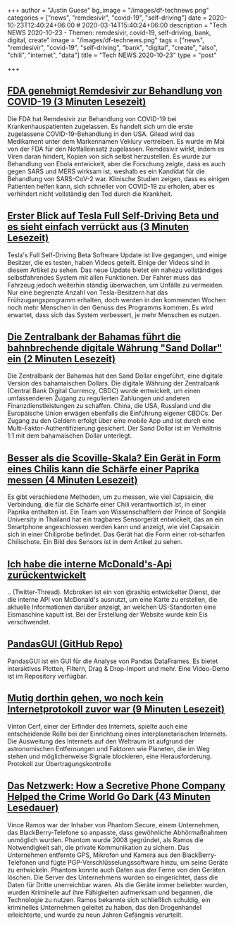 +++
author = "Justin Guese"
bg_image = "/images/df-technews.png"
categories = ["news", "remdesivir", "covid-19", "self-driving"]
date = 2020-10-23T12:40:24+06:00 # 2020-03-14T15:40:24+06:00
description = "Tech NEWS 2020-10-23 - Themen: remdesivir, covid-19, self-driving, bank, digital, create"
image = "/images/df-technews.png"
tags = ["news", "remdesivir", "covid-19", "self-driving", "bank", "digital", "create", "also", "chili", "internet", "data"]
title = "Tech NEWS 2020-10-23"
type = "post"

+++

## [FDA genehmigt Remdesivir zur Behandlung von COVID-19 (3 Minuten Lesezeit)](https://www.theverge.com/2020/10/22/21529244/fda-remdesivir-approval-covid-19-treatment-gilead/1/0100017554ee9ef5-b32a9a9c-cec8-428a-a0aa-89daa04aea36-000000/kybrKRVNG3vqHt16pnH39wRuIpuP5GsK2rOYqivwyeY=164)

 Die FDA hat Remdesivir zur Behandlung von COVID-19 bei Krankenhauspatienten zugelassen. Es handelt sich um die erste zugelassene COVID-19-Behandlung in den USA. Gilead wird das Medikament unter dem Markennamen Veklury vertreiben. Es wurde im Mai von der FDA für den Notfalleinsatz zugelassen. Remdesivir wirkt, indem es Viren daran hindert, Kopien von sich selbst herzustellen. Es wurde zur Behandlung von Ebola entwickelt, aber die Forschung zeigte, dass es auch gegen SARS und MERS wirksam ist, weshalb es ein Kandidat für die Behandlung von SARS-CoV-2 war. Klinische Studien zeigen, dass es einigen Patienten helfen kann, sich schneller von COVID-19 zu erholen, aber es verhindert nicht vollständig den Tod durch die Krankheit.

## [Erster Blick auf Tesla Full Self-Driving Beta und es sieht einfach verrückt aus (3 Minuten Lesezeit)](https://electrek.co/2020/10/22/tesla-full-self-driving-beta-first-look-insane//1/0100017554ee9ef5-b32a9a9c-cec8-428a-a0aa-89daa04aea36-000000/VqyBBu2WWeAK_iFg6WUbynqUuKdZfOtKk69w4874zRc=164)

 Tesla's Full Self-Driving Beta Software Update ist live gegangen, und einige Besitzer, die es testen, haben Videos geteilt. Einige der Videos sind in diesem Artikel zu sehen. Das neue Update bietet ein nahezu vollständiges selbstfahrendes System mit allen Funktionen. Der Fahrer muss das Fahrzeug jedoch weiterhin ständig überwachen, um Unfälle zu vermeiden. Nur eine begrenzte Anzahl von Tesla-Besitzern hat das Frühzugangsprogramm erhalten, doch werden in den kommenden Wochen noch mehr Menschen in den Genuss des Programms kommen. Es wird erwartet, dass sich das System verbessert, je mehr Menschen es nutzen.

## [Die Zentralbank der Bahamas führt die bahnbrechende digitale Währung "Sand Dollar" ein (2 Minuten Lesezeit)](https://www.coindesk.com/central-bank-of-bahamas-launches-landmark-sand-dollar-digital-currency/1/0100017554ee9ef5-b32a9a9c-cec8-428a-a0aa-89daa04aea36-000000/A8Ab7xxHI-dZNMoWwhD4XBiZLvy6rIDf6uz-tUSOsjo=164)

 Die Zentralbank der Bahamas hat den Sand Dollar eingeführt, eine digitale Version des bahamaischen Dollars. Die digitale Währung der Zentralbank (Central Bank Digital Currency, CBDC) wurde entwickelt, um einen umfassenderen Zugang zu regulierten Zahlungen und anderen Finanzdienstleistungen zu schaffen. China, die USA, Russland und die Europäische Union erwägen ebenfalls die Einführung eigener CBDCs. Der Zugang zu den Geldern erfolgt über eine mobile App und ist durch eine Multi-Faktor-Authentifizierung gesichert. Der Sand Dollar ist im Verhältnis 1:1 mit dem bahamaischen Dollar unterlegt.

## [Besser als die Scoville-Skala? Ein Gerät in Form eines Chilis kann die Schärfe einer Paprika messen (4 Minuten Lesezeit)](https://arstechnica.com/science/2020/10/just-how-hot-is-that-pepper-new-chili-shaped-portable-device-could-tell-you/?comments=1/1/0100017554ee9ef5-b32a9a9c-cec8-428a-a0aa-89daa04aea36-000000/7nBx3MxJ1FHXSNgvvBu3Sj-k_S3T8i3EihRzpyrdp18=164)

 Es gibt verschiedene Methoden, um zu messen, wie viel Capsaicin, die Verbindung, die für die Schärfe einer Chili verantwortlich ist, in einer Paprika enthalten ist. Ein Team von Wissenschaftlern der Prince of Songkla University in Thailand hat ein tragbares Sensorgerät entwickelt, das an ein Smartphone angeschlossen werden kann und anzeigt, wie viel Capsaicin sich in einer Chiliprobe befindet. Das Gerät hat die Form einer rot-scharfen Chilischote. Ein Bild des Sensors ist in dem Artikel zu sehen.

## [Ich habe die interne McDonald's-Api zurückentwickelt](https://twitter.com/rashiq/status/1319346264992026624/1/0100017554ee9ef5-b32a9a9c-cec8-428a-a0aa-89daa04aea36-000000/tNnD6NlPE1bNjmXoYouJ8k8bpVGLZLCEFLsvHEscYzg=164)

.. (Twitter-Thread). Mcbroken ist ein von @rashiq entwickelter Dienst, der die interne API von McDonald's ausnutzt, um eine Karte zu erstellen, die aktuelle Informationen darüber anzeigt, an welchen US-Standorten eine Eismaschine kaputt ist. Bei der Erstellung der Website wurde kein Eis verschwendet.

## [PandasGUI (GitHub Repo)](https://github.com/adamerose/pandasgui/1/0100017554ee9ef5-b32a9a9c-cec8-428a-a0aa-89daa04aea36-000000/7evv8zet4abMRf-4pC3T69KdD_gOl3zK01LxPciVYQg=164)

 PandasGUI ist ein GUI für die Analyse von Pandas DataFrames. Es bietet interaktives Plotten, Filtern, Drag & Drop-Import und mehr. Eine Video-Demo ist im Repository verfügbar.

## [Mutig dorthin gehen, wo noch kein Internetprotokoll zuvor war (9 Minuten Lesezeit)](https://www.quantamagazine.org/vint-cerfs-plan-for-building-an-internet-in-space-20201021//1/0100017554ee9ef5-b32a9a9c-cec8-428a-a0aa-89daa04aea36-000000/rlBANpsjWejRjNc5W8qmGFYoODVORzQEbK4SDxZHgWQ=164)

 Vinton Cerf, einer der Erfinder des Internets, spielte auch eine entscheidende Rolle bei der Einrichtung eines interplanetarischen Internets. Die Ausweitung des Internets auf den Weltraum ist aufgrund der astronomischen Entfernungen und Faktoren wie Planeten, die im Weg stehen und möglicherweise Signale blockieren, eine Herausforderung. Protokoll zur Übertragungskontrolle

## [Das Netzwerk: How a Secretive Phone Company Helped the Crime World Go Dark (43 Minuten Lesedauer)](https://www.vice.com/en/article/v7m4pj/the-network-vincent-ramos-phantom-secure/1/0100017554ee9ef5-b32a9a9c-cec8-428a-a0aa-89daa04aea36-000000/UkmGuKKJK4BzCQeJ6X0H3VGKnk_6QoU5TiK7x79MBVY=164)

 Vince Ramos war der Inhaber von Phantom Secure, einem Unternehmen, das BlackBerry-Telefone so anpasste, dass gewöhnliche Abhörmaßnahmen unmöglich wurden. Phantom wurde 2008 gegründet, als Ramos die Notwendigkeit sah, die private Kommunikation zu sichern. Das Unternehmen entfernte GPS, Mikrofon und Kamera aus den BlackBerry-Telefonen und fügte PGP-Verschlüsselungssoftware hinzu, um seine Geräte zu entwickeln. Phantom konnte auch Daten aus der Ferne von den Geräten löschen. Die Server des Unternehmens wurden so eingerichtet, dass die Daten für Dritte unerreichbar waren. Als die Geräte immer beliebter wurden, wurden Kriminelle auf ihre Fähigkeiten aufmerksam und begannen, die Technologie zu nutzen. Ramos bekannte sich schließlich schuldig, ein kriminelles Unternehmen geleitet zu haben, das den Drogenhandel erleichterte, und wurde zu neun Jahren Gefängnis verurteilt.

